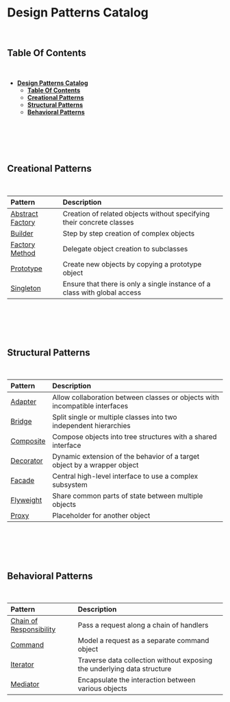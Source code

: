 # **Design Patterns Catalog**
<br>

## **Table Of Contents**
<br>

- [**Design Patterns Catalog**](#design-patterns-catalog)
  - [**Table Of Contents**](#table-of-contents)
  - [**Creational Patterns**](#creational-patterns)
  - [**Structural Patterns**](#structural-patterns)
  - [**Behavioral Patterns**](#behavioral-patterns)

<br>
<br>
<br>
<br>

## **Creational Patterns**
<br>

|Pattern                                                         |Description |
|:------------------------------------------------------------|:-----------|
|[Abstract Factory](./CreationalPatterns/abstract_factory.md) |Creation of related objects without specifying their concrete classes |
|[Builder](./CreationalPatterns/builder.md)                   |Step by step creation of complex objects |
|[Factory Method](./CreationalPatterns/factory_method.md)     |Delegate object creation to subclasses |
|[Prototype](./CreationalPatterns/prototype.md)               |Create new objects by copying a prototype object |
|[Singleton](./CreationalPatterns/singleton.md) |Ensure that there is only a single instance of a class with global access

<br>
<br>
<br>
<br>

## **Structural Patterns**
<br>

|Pattern                                        |Description |
|:-------------------------------------------|:-----------|
|[Adapter](./StructuralPatterns/adapter.md)  | Allow collaboration between classes or objects with incompatible interfaces |
|[Bridge](./StructuralPatterns/bridge.md) |Split single or multiple classes into two independent hierarchies |
|[Composite](./StructuralPatterns/composite.md) |Compose objects into tree structures with a shared interface |
|[Decorator](./StructuralPatterns/decorator.md) | Dynamic extension of the behavior of a target object by a wrapper object |
|[Facade](./StructuralPatterns/facade.md) | Central high-level interface to use a complex subsystem |
|[Flyweight](./StructuralPatterns/flyweight.md) |Share common parts of state between multiple objects |
|[Proxy](./StructuralPatterns/proxy.md) |Placeholder for another object |

<br>
<br>
<br>
<br>

## **Behavioral Patterns**
<br>

|Pattern                                                                    |Description |
|:--------------------------------------------------------------------------|:-----------|
|[Chain of Responsibility](./BehavioralPatterns/chain_of_responsibility.md) |Pass a request along a chain of handlers |
|[Command](./BehavioralPatterns/command.md) |Model a request as a separate command object |
|[Iterator](./BehavioralPatterns/iterator.md) |Traverse data collection without exposing the underlying data structure |
|[Mediator](./BehavioralPatterns/mediator.md) |Encapsulate the interaction between various objects |